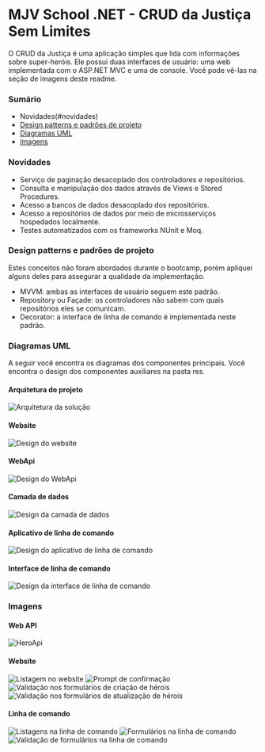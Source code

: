# MJV School .NET - CRUD da Justiça Sem Limites
O CRUD da Justiça é uma aplicação simples que lida com informações sobre super-heróis. Ele possui duas interfaces de usuário: uma web implementada com o ASP.NET MVC e uma de console. Você pode vê-las na seção de imagens deste readme.

### Sumário
- Novidades(#novidades)
- [Design patterns e padrões de projeto](#design-patterns-e-padr%C3%B5es-de-projeto)
- [Diagramas UML](#diagramas-uml)
- [Imagens](#imagens)

### Novidades
- Serviço de paginação desacoplado dos controladores e repositórios.
- Consulta e manipulação dos dados através de Views e Stored Procedures.
- Acesso a bancos de dados desacoplado dos repositórios.
- Acesso a repositórios de dados por meio de microsserviços hospedados localmente.
- Testes automatizados com os frameworks NUnit e Moq.

### Design patterns e padrões de projeto
Estes conceitos não foram abordados durante o bootcamp, porém apliquei alguns deles para assegurar a qualidade da implementação.
- MVVM: ambas as interfaces de usuário seguem este padrão.
- Repository ou Façade: os controladores não sabem com quais repositórios eles se comunicam.
- Decorator: a interface de linha de comando é implementada neste padrão.

### Diagramas UML
A seguir você encontra os diagramas dos componentes principais. Você encontra o design dos componentes auxiliares na pasta res.

#### Arquitetura do projeto
![Arquitetura da solução](https://github.com/marvipi/MJVSchool.NET-CrudDaJusticaSemLimites/blob/stable/res/CrudDaJustica.Arquitetura.png)
#### Website
![Design do website](https://github.com/marvipi/MJVSchool.NET-CrudDaJusticaSemLimites/blob/stable/res/CrudDaJustica.Website.png)
#### WebApi
![Design do WebApi](https://github.com/marvipi/MJVSchool.NET-CrudDaJusticaSemLimites/blob/stable/res/CrudDaJustica.WebApi.png)
#### Camada de dados
![Design da camada de dados](https://github.com/marvipi/MJVSchool.NET-CrudDaJusticaSemLimites/blob/stable/res/CrudDaJustica.Data.Lib.png)
#### Aplicativo de linha de comando
![Design do aplicativo de linha de comando](https://github.com/marvipi/MJVSchool.NET-CrudDaJusticaSemLimites/blob/stable/res/CrudDaJustica.Cli.App.png)
#### Interface de linha de comando
![Design da interface de linha de comando](https://github.com/marvipi/MJVSchool.NET-CrudDaJusticaSemLimites/blob/stable/res/CrudDaJustica.Cli.Lib.png)

### Imagens
#### Web API
![HeroApi](https://github.com/marvipi/MJVSchool.NET-CrudDaJusticaSemLimites/blob/stable/res/web-api.png)

#### Website
![Listagem no website](https://github.com/marvipi/MJVSchool.NET-CrudDaJusticaSemLimites/blob/stable/res/web-heroes.png)
![Prompt de confirmação](https://github.com/marvipi/MJVSchool.NET-CrudDaJusticaSemLimites/blob/stable/res/web-confirmation-prompt.png)
![Validação nos formulários de criação de hérois](https://github.com/marvipi/MJVSchool.NET-CrudDaJusticaSemLimites/blob/stable/res/web-createhero-validation.png)
![Validação nos formulários de atualização de hérois](https://github.com/marvipi/MJVSchool.NET-CrudDaJusticaSemLimites/blob/stable/res/web-updatehero-validation.png)

#### Linha de comando
![Listagens na linha de comando](https://github.com/marvipi/MJVSchool.NET-CrudDaJusticaSemLimites/blob/stable/res/cli.png)
![Formulários na linha de comando](https://github.com/marvipi/MJVSchool.NET-CrudDaJusticaSemLimites/blob/stable/res/cli-form.png)
![Validação de formulários na linha de comando](https://github.com/marvipi/MJVSchool.NET-CrudDaJusticaSemLimites/blob/stable/res/cli-form-validation.png)
